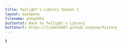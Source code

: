 ```yaml
---
title: Twilight's Library Season 1
layout: backpony
filename: ponyG4S1
buttontxt: Back to Twilight's Library
buttonurl: https://linbei9487.github.io/pony/history
--- 
```

<div id="jsonindex">1</div>
<script src="/src/js/auto.js"></script>